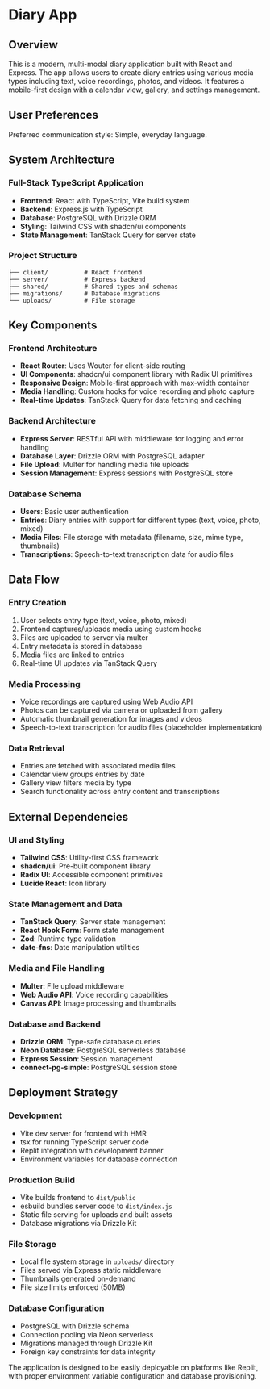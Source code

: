 # Diary App

## Overview

This is a modern, multi-modal diary application built with React and Express. The app allows users to create diary entries using various media types including text, voice recordings, photos, and videos. It features a mobile-first design with a calendar view, gallery, and settings management.

## User Preferences

Preferred communication style: Simple, everyday language.

## System Architecture

### Full-Stack TypeScript Application
- **Frontend**: React with TypeScript, Vite build system
- **Backend**: Express.js with TypeScript
- **Database**: PostgreSQL with Drizzle ORM
- **Styling**: Tailwind CSS with shadcn/ui components
- **State Management**: TanStack Query for server state

### Project Structure
```
├── client/          # React frontend
├── server/          # Express backend
├── shared/          # Shared types and schemas
├── migrations/      # Database migrations
└── uploads/         # File storage
```

## Key Components

### Frontend Architecture
- **React Router**: Uses Wouter for client-side routing
- **UI Components**: shadcn/ui component library with Radix UI primitives
- **Responsive Design**: Mobile-first approach with max-width container
- **Media Handling**: Custom hooks for voice recording and photo capture
- **Real-time Updates**: TanStack Query for data fetching and caching

### Backend Architecture
- **Express Server**: RESTful API with middleware for logging and error handling
- **Database Layer**: Drizzle ORM with PostgreSQL adapter
- **File Upload**: Multer for handling media file uploads
- **Session Management**: Express sessions with PostgreSQL store

### Database Schema
- **Users**: Basic user authentication
- **Entries**: Diary entries with support for different types (text, voice, photo, mixed)
- **Media Files**: File storage with metadata (filename, size, mime type, thumbnails)
- **Transcriptions**: Speech-to-text transcription data for audio files

## Data Flow

### Entry Creation
1. User selects entry type (text, voice, photo, mixed)
2. Frontend captures/uploads media using custom hooks
3. Files are uploaded to server via multer
4. Entry metadata is stored in database
5. Media files are linked to entries
6. Real-time UI updates via TanStack Query

### Media Processing
- Voice recordings are captured using Web Audio API
- Photos can be captured via camera or uploaded from gallery
- Automatic thumbnail generation for images and videos
- Speech-to-text transcription for audio files (placeholder implementation)

### Data Retrieval
- Entries are fetched with associated media files
- Calendar view groups entries by date
- Gallery view filters media by type
- Search functionality across entry content and transcriptions

## External Dependencies

### UI and Styling
- **Tailwind CSS**: Utility-first CSS framework
- **shadcn/ui**: Pre-built component library
- **Radix UI**: Accessible component primitives
- **Lucide React**: Icon library

### State Management and Data
- **TanStack Query**: Server state management
- **React Hook Form**: Form state management
- **Zod**: Runtime type validation
- **date-fns**: Date manipulation utilities

### Media and File Handling
- **Multer**: File upload middleware
- **Web Audio API**: Voice recording capabilities
- **Canvas API**: Image processing and thumbnails

### Database and Backend
- **Drizzle ORM**: Type-safe database queries
- **Neon Database**: PostgreSQL serverless database
- **Express Session**: Session management
- **connect-pg-simple**: PostgreSQL session store

## Deployment Strategy

### Development
- Vite dev server for frontend with HMR
- tsx for running TypeScript server code
- Replit integration with development banner
- Environment variables for database connection

### Production Build
- Vite builds frontend to `dist/public`
- esbuild bundles server code to `dist/index.js`
- Static file serving for uploads and built assets
- Database migrations via Drizzle Kit

### File Storage
- Local file system storage in `uploads/` directory
- Files served via Express static middleware
- Thumbnails generated on-demand
- File size limits enforced (50MB)

### Database Configuration
- PostgreSQL with Drizzle schema
- Connection pooling via Neon serverless
- Migrations managed through Drizzle Kit
- Foreign key constraints for data integrity

The application is designed to be easily deployable on platforms like Replit, with proper environment variable configuration and database provisioning.